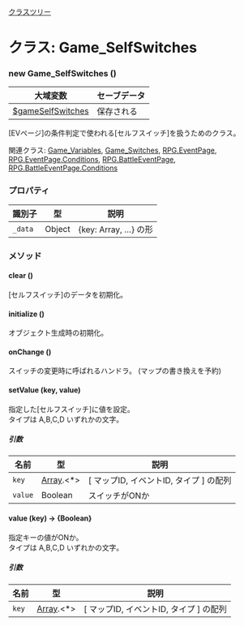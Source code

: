 [クラスツリー](index.md)

# クラス: Game_SelfSwitches

### new Game_SelfSwitches ()

| 大域変数 | セーブデータ |
| --- | --- |
| [$gameSelfSwitches](global.md#gameselfswitches-game_selfswitches) | 保存される |

[EVページ]の条件判定で使われる[セルフスイッチ]を扱うためのクラス。

関連クラス: [Game_Variables](Game_Variables.md), [Game_Switches](Game_Switches.md), [RPG.EventPage](RPG.EventPage.md), [RPG.EventPage.Conditions](RPG.EventPage.Conditions.md), [RPG.BattleEventPage](RPG.BattleEventPage.md), [RPG.BattleEventPage.Conditions](RPG.BattleEventPage.Conditions.md)


### プロパティ

| 識別子 | 型 | 説明 |
| --- | --- | --- |
| `_data` | Object | {key: Array, …} の形 |


### メソッド

#### clear ()
[セルフスイッチ]のデータを初期化。


#### initialize ()
 オブジェクト生成時の初期化。


#### onChange ()
スイッチの変更時に呼ばれるハンドラ。
(マップの書き換えを予約)


#### setValue (key, value)
指定した[セルフスイッチ]に値を設定。<br />
タイプは A,B,C,D いずれかの文字。

##### 引数

| 名前 | 型 | 説明 |
| --- | --- | --- |
| `key` | [Array](Array.md).&lt;*&gt; | [ マップID, イベントID, タイプ ] の配列 |
| `value` | Boolean | スイッチがONか |


#### value (key) → {Boolean}
指定キーの値がONか。<br />
タイプは A,B,C,D いずれかの文字。

##### 引数

| 名前 | 型 | 説明 |
| --- | --- | --- |
| `key` | [Array](Array.md).&lt;*&gt;  |  [ マップID, イベントID, タイプ ] の配列 |



